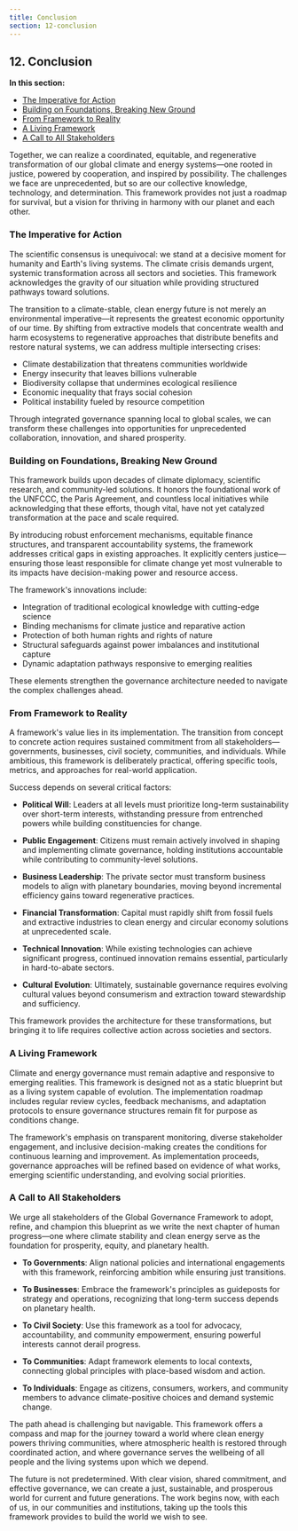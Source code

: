```yaml
---
title: Conclusion
section: 12-conclusion
---
```


## 12. Conclusion

**In this section:**
- [The Imperative for Action](#the-imperative-for-action)
- [Building on Foundations, Breaking New Ground](#building-on-foundations)
- [From Framework to Reality](#from-framework-to-reality)
- [A Living Framework](#a-living-framework)
- [A Call to All Stakeholders](#a-call-to-all-stakeholders)

Together, we can realize a coordinated, equitable, and regenerative transformation of our global climate and energy systems—one rooted in justice, powered by cooperation, and inspired by possibility. The challenges we face are unprecedented, but so are our collective knowledge, technology, and determination. This framework provides not just a roadmap for survival, but a vision for thriving in harmony with our planet and each other.

### <a id="the-imperative-for-action"></a>The Imperative for Action

The scientific consensus is unequivocal: we stand at a decisive moment for humanity and Earth's living systems. The climate crisis demands urgent, systemic transformation across all sectors and societies. This framework acknowledges the gravity of our situation while providing structured pathways toward solutions.

The transition to a climate-stable, clean energy future is not merely an environmental imperative—it represents the greatest economic opportunity of our time. By shifting from extractive models that concentrate wealth and harm ecosystems to regenerative approaches that distribute benefits and restore natural systems, we can address multiple intersecting crises:

- Climate destabilization that threatens communities worldwide
- Energy insecurity that leaves billions vulnerable
- Biodiversity collapse that undermines ecological resilience
- Economic inequality that frays social cohesion
- Political instability fueled by resource competition

Through integrated governance spanning local to global scales, we can transform these challenges into opportunities for unprecedented collaboration, innovation, and shared prosperity.

### <a id="building-on-foundations"></a>Building on Foundations, Breaking New Ground

This framework builds upon decades of climate diplomacy, scientific research, and community-led solutions. It honors the foundational work of the UNFCCC, the Paris Agreement, and countless local initiatives while acknowledging that these efforts, though vital, have not yet catalyzed transformation at the pace and scale required.

By introducing robust enforcement mechanisms, equitable finance structures, and transparent accountability systems, the framework addresses critical gaps in existing approaches. It explicitly centers justice—ensuring those least responsible for climate change yet most vulnerable to its impacts have decision-making power and resource access.

The framework's innovations include:

- Integration of traditional ecological knowledge with cutting-edge science
- Binding mechanisms for climate justice and reparative action
- Protection of both human rights and rights of nature
- Structural safeguards against power imbalances and institutional capture
- Dynamic adaptation pathways responsive to emerging realities

These elements strengthen the governance architecture needed to navigate the complex challenges ahead.

### <a id="from-framework-to-reality"></a>From Framework to Reality

A framework's value lies in its implementation. The transition from concept to concrete action requires sustained commitment from all stakeholders—governments, businesses, civil society, communities, and individuals. While ambitious, this framework is deliberately practical, offering specific tools, metrics, and approaches for real-world application.

Success depends on several critical factors:

- **Political Will**: Leaders at all levels must prioritize long-term sustainability over short-term interests, withstanding pressure from entrenched powers while building constituencies for change.

- **Public Engagement**: Citizens must remain actively involved in shaping and implementing climate governance, holding institutions accountable while contributing to community-level solutions.

- **Business Leadership**: The private sector must transform business models to align with planetary boundaries, moving beyond incremental efficiency gains toward regenerative practices.

- **Financial Transformation**: Capital must rapidly shift from fossil fuels and extractive industries to clean energy and circular economy solutions at unprecedented scale.

- **Technical Innovation**: While existing technologies can achieve significant progress, continued innovation remains essential, particularly in hard-to-abate sectors.

- **Cultural Evolution**: Ultimately, sustainable governance requires evolving cultural values beyond consumerism and extraction toward stewardship and sufficiency.

This framework provides the architecture for these transformations, but bringing it to life requires collective action across societies and sectors.

### <a id="a-living-framework"></a>A Living Framework

Climate and energy governance must remain adaptive and responsive to emerging realities. This framework is designed not as a static blueprint but as a living system capable of evolution. The implementation roadmap includes regular review cycles, feedback mechanisms, and adaptation protocols to ensure governance structures remain fit for purpose as conditions change.

The framework's emphasis on transparent monitoring, diverse stakeholder engagement, and inclusive decision-making creates the conditions for continuous learning and improvement. As implementation proceeds, governance approaches will be refined based on evidence of what works, emerging scientific understanding, and evolving social priorities.

### <a id="a-call-to-all-stakeholders"></a>A Call to All Stakeholders

We urge all stakeholders of the Global Governance Framework to adopt, refine, and champion this blueprint as we write the next chapter of human progress—one where climate stability and clean energy serve as the foundation for prosperity, equity, and planetary health.

- **To Governments**: Align national policies and international engagements with this framework, reinforcing ambition while ensuring just transitions.

- **To Businesses**: Embrace the framework's principles as guideposts for strategy and operations, recognizing that long-term success depends on planetary health.

- **To Civil Society**: Use this framework as a tool for advocacy, accountability, and community empowerment, ensuring powerful interests cannot derail progress.

- **To Communities**: Adapt framework elements to local contexts, connecting global principles with place-based wisdom and action.

- **To Individuals**: Engage as citizens, consumers, workers, and community members to advance climate-positive choices and demand systemic change.

The path ahead is challenging but navigable. This framework offers a compass and map for the journey toward a world where clean energy powers thriving communities, where atmospheric health is restored through coordinated action, and where governance serves the wellbeing of all people and the living systems upon which we depend.

The future is not predetermined. With clear vision, shared commitment, and effective governance, we can create a just, sustainable, and prosperous world for current and future generations. The work begins now, with each of us, in our communities and institutions, taking up the tools this framework provides to build the world we wish to see.
